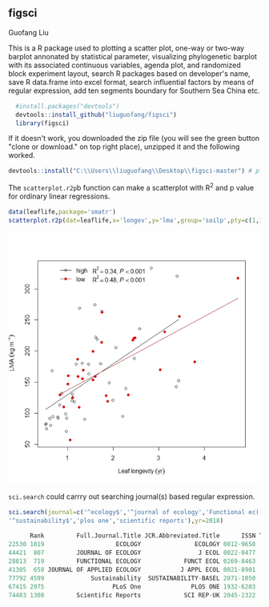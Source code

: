 ## figsci
Guofang Liu

This is a R package used to plotting a scatter plot, one-way or two-way barplot annonated by statistical parameter, visualizing phylogenetic barplot with its associated continuous variables, agenda plot, and randomized block experiment layout, search R packages based on developer's name, save R data.frame into excel format, search influential factors by means of regular expression, add ten segments boundary for Southern Sea China etc. 


```r
  #install.packages("devtools")
  devtools::install_github("liuguofang/figsci")
  library(figsci)
```

If it doesn't work, you downloaded the zip file (you will see the green button "clone or download." on top right place), unzipped it and the following worked.

```r
devtools::install("C:\\Users\\liuguofang\\Desktop\\figsci-master") # please replace your own file path. 
```

The `scatterplot.r2p`b function can make a scatterplot with R<sup>2</sup> and p value for ordinary linear regressions.
```r
data(leaflife,package='smatr')
scatterplot.r2p(dat=leaflife,x='longev',y='lma',group='soilp',pty=c(1,19),xlab=Leaf~longevity~(yr),ylab=~LMA~(kg~m^-2))
```

![](readme_files/scatterplot.jpg) 



`sci.search` could carrry out searching journal(s) based regular expression.

```r
sci.search(journal=c('^ecology$','^journal of ecology','Functional ec(.*?)gy','journal of applied ecology',
'^sustainability$','plos one','scientific reports'),yr=2018)
```

```r
      Rank         Full.Journal.Title JCR.Abbreviated.Title      ISSN Total.Cites   IF2   IF5 Eigenfactor.Score year Soil Ecology Plant      Bio.Conservatation Environment
22530 1019                    ECOLOGY               ECOLOGY 0012-9658      60,825 4.617 5.677           0.04415 2018      ecology                                          
44421  807         JOURNAL OF ECOLOGY                J ECOL 0022-0477      18,409 5.172 6.525           0.02482 2018      ecology plant                                    
28813  719         FUNCTIONAL ECOLOGY            FUNCT ECOL 0269-8463      14,638 5.491 5.657           0.02176 2018      ecology                                          
41305  658 JOURNAL OF APPLIED ECOLOGY           J APPL ECOL 0021-8901      18,142 5.742 6.160           0.02282 2018      ecology                                          
77792 4599             Sustainability  SUSTAINABILITY-BASEL 2071-1050       8,904 2.075 2.177           0.01377 2018                                            environment
67415 2975                   PLoS One              PLOS ONE 1932-6203     582,877 2.766 3.352           1.86235 2018                    Biological Conservation            
74403 1308         Scientific Reports            SCI REP-UK 2045-2322     192,841 4.122 4.609           0.71896 2018                    
```
